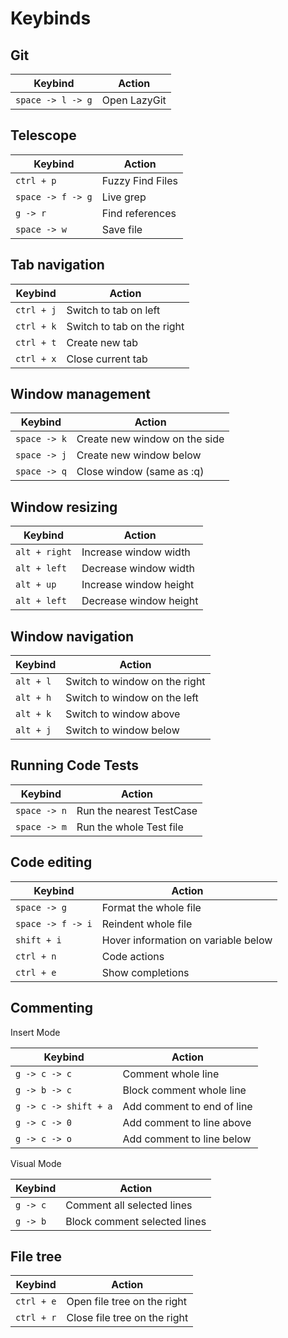 # Keybinds

## Git

| Keybind           | Action       |
| ----------------- | ------------ |
| `space -> l -> g` | Open LazyGit |

## Telescope

| Keybind           | Action           |
| ----------------- | ---------------- |
| `ctrl + p`        | Fuzzy Find Files |
| `space -> f -> g` | Live grep        |
| `g -> r`          | Find references  |
| `space -> w`      | Save file        |

## Tab navigation

| Keybind    | Action                     |
| ---------- | -------------------------- |
| `ctrl + j` | Switch to tab on left      |
| `ctrl + k` | Switch to tab on the right |
| `ctrl + t` | Create new tab             |
| `ctrl + x` | Close current tab          |

## Window management

| Keybind      | Action                        |
| ------------ | ----------------------------- |
| `space -> k` | Create new window on the side |
| `space -> j` | Create new window below       |
| `space -> q` | Close window (same as :q)     |

## Window resizing

| Keybind       | Action                 |
| ------------- | ---------------------- |
| `alt + right` | Increase window width  |
| `alt + left`  | Decrease window width  |
| `alt + up`    | Increase window height |
| `alt + left`  | Decrease window height |

## Window navigation

| Keybind   | Action                        |
| --------- | ----------------------------- |
| `alt + l` | Switch to window on the right |
| `alt + h` | Switch to window on the left  |
| `alt + k` | Switch to window above        |
| `alt + j` | Switch to window below        |

## Running Code Tests

| Keybind      | Action                   |
| ------------ | ------------------------ |
| `space -> n` | Run the nearest TestCase |
| `space -> m` | Run the whole Test file  |

## Code editing

| Keybind           | Action                              |
| ----------------- | ----------------------------------- |
| `space -> g`      | Format the whole file               |
| `space -> f -> i` | Reindent whole file                 |
| `shift + i`       | Hover information on variable below |
| `ctrl + n`        | Code actions                        |
| `ctrl + e`        | Show completions                    |

## Commenting

Insert Mode

| Keybind               | Action                     |
| --------------------- | -------------------------- |
| `g -> c -> c`         | Comment whole line         |
| `g -> b -> c`         | Block comment whole line   |
| `g -> c -> shift + a` | Add comment to end of line |
| `g -> c -> 0`         | Add comment to line above  |
| `g -> c -> o`         | Add comment to line below  |

Visual Mode

| Keybind  | Action                       |
| -------- | ---------------------------- |
| `g -> c` | Comment all selected lines   |
| `g -> b` | Block comment selected lines |

## File tree

| Keybind    | Action                       |
| ---------- | ---------------------------- |
| `ctrl + e` | Open file tree on the right  |
| `ctrl + r` | Close file tree on the right |
